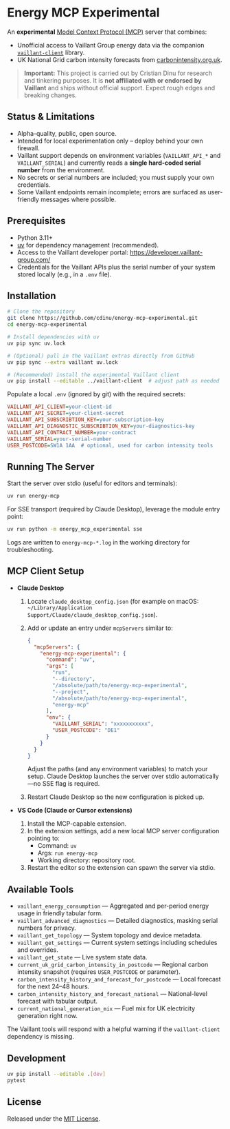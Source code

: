 # Energy MCP Experimental

An **experimental** [Model Context Protocol (MCP)](https://modelcontextprotocol.io/) server that combines:

- Unofficial access to Vaillant Group energy data via the companion [`vaillant-client`](https://github.com/cdinu/vaillant-client) library.
- UK National Grid carbon intensity forecasts from [carbonintensity.org.uk](https://carbonintensity.org.uk/).

> **Important:** This project is carried out by Cristian Dinu for research and tinkering purposes. It is **not affiliated with or endorsed by Vaillant** and ships without official support. Expect rough edges and breaking changes.

## Status & Limitations

- Alpha-quality, public, open source.
- Intended for local experimentation only – deploy behind your own firewall.
- Vaillant support depends on environment variables (`VAILLANT_API_*` and `VAILLANT_SERIAL`) and currently reads a **single hard-coded serial number** from the environment.
- No secrets or serial numbers are included; you must supply your own credentials.
- Some Vaillant endpoints remain incomplete; errors are surfaced as user-friendly messages where possible.

## Prerequisites

- Python 3.11+
- [uv](https://github.com/astral-sh/uv) for dependency management (recommended).
- Access to the Vaillant developer portal: https://developer.vaillant-group.com/
- Credentials for the Vaillant APIs plus the serial number of your system stored locally (e.g., in a `.env` file).

## Installation

```bash
# Clone the repository
git clone https://github.com/cdinu/energy-mcp-experimental.git
cd energy-mcp-experimental

# Install dependencies with uv
uv pip sync uv.lock

# (Optional) pull in the Vaillant extras directly from GitHub
uv pip sync --extra vaillant uv.lock

# (Recommended) install the experimental Vaillant client
uv pip install --editable ../vaillant-client  # adjust path as needed
```

Populate a local `.env` (ignored by git) with the required secrets:

```ini
VAILLANT_API_CLIENT=your-client-id
VAILLANT_API_SECRET=your-client-secret
VAILLANT_API_SUBSCRIBTION_KEY=your-subscription-key
VAILLANT_API_DIAGNOSTIC_SUBSCRIBTION_KEY=your-diagnostics-key
VAILLANT_API_CONTRACT_NUMBER=your-contract
VAILLANT_SERIAL=your-serial-number
USER_POSTCODE=SW1A 1AA  # optional, used for carbon intensity tools
```

## Running The Server

Start the server over stdio (useful for editors and terminals):

```bash
uv run energy-mcp
```

For SSE transport (required by Claude Desktop), leverage the module entry point:

```bash
uv run python -m energy_mcp_experimental sse
```

Logs are written to `energy-mcp-*.log` in the working directory for troubleshooting.

## MCP Client Setup

- **Claude Desktop**
  1. Locate `claude_desktop_config.json` (for example on macOS: `~/Library/Application Support/Claude/claude_desktop_config.json`).
  2. Add or update an entry under `mcpServers` similar to:

     ```json
     {
       "mcpServers": {
         "energy-mcp-experimental": {
           "command": "uv",
           "args": [
             "run",
             "--directory",
             "/absolute/path/to/energy-mcp-experimental",
             "--project",
             "/absolute/path/to/energy-mcp-experimental",
             "energy-mcp"
           ],
           "env": {
             "VAILLANT_SERIAL": "xxxxxxxxxxx",
             "USER_POSTCODE": "DE1"
           }
         }
       }
     }
     ```

     Adjust the paths (and any environment variables) to match your setup. Claude Desktop launches the server over stdio automatically—no SSE flag is required.
  3. Restart Claude Desktop so the new configuration is picked up.

- **VS Code (Claude or Cursor extensions)**
  1. Install the MCP-capable extension.
  2. In the extension settings, add a new local MCP server configuration pointing to:
     - Command: `uv`
     - Args: `run energy-mcp`
     - Working directory: repository root.
  3. Restart the editor so the extension can spawn the server via stdio.

## Available Tools

- `vaillant_energy_consumption` — Aggregated and per-period energy usage in friendly tabular form.
- `vaillant_advanced_diagnostics` — Detailed diagnostics, masking serial numbers for privacy.
- `vaillant_get_topology` — System topology and device metadata.
- `vaillant_get_settings` — Current system settings including schedules and overrides.
- `vaillant_get_state` — Live system state data.
- `current_uk_grid_carbon_intensity_in_postcode` — Regional carbon intensity snapshot (requires `USER_POSTCODE` or parameter).
- `carbon_intensity_history_and_forecast_for_postcode` — Local forecast for the next 24–48 hours.
- `carbon_intensity_history_and_forecast_national` — National-level forecast with tabular output.
- `current_national_generation_mix` — Fuel mix for UK electricity generation right now.

The Vaillant tools will respond with a helpful warning if the `vaillant-client` dependency is missing.

## Development

```bash
uv pip install --editable .[dev]
pytest
```

## License

Released under the [MIT License](./LICENSE).
